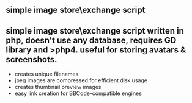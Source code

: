## simple image store\exchange script

simple image store\exchange script written in php, doesn't use any database, requires GD library and >php4. useful for storing avatars & screenshots.
----
  * creates unique filenames
  * jpeg images are compressed for efficient disk usage
  * creates thumbnail preview images
  * easy link creation for BBCode-compatible engines